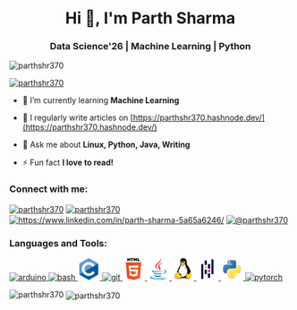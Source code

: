 <h1 align="center">Hi 👋, I'm Parth Sharma</h1>
<h3 align="center">Data Science'26 | Machine Learning | Python</h3>

<p align="left"> <img src="https://komarev.com/ghpvc/?username=parthshr370&label=Profile%20views&color=0e75b6&style=flat" alt="parthshr370" /> </p>

<p align="left"> <a href="https://twitter.com/parthshr370" target="blank"><img src="https://img.shields.io/twitter/follow/parthshr370?logo=twitter&style=for-the-badge" alt="parthshr370" /></a> </p>

- 🌱 I’m currently learning **Machine Learning**

- 📝 I regularly write articles on [https://parthshr370.hashnode.dev/](https://parthshr370.hashnode.dev/)

- 💬 Ask me about **Linux, Python, Java, Writing**

- ⚡ Fun fact **I love to read!**

<h3 align="left">Connect with me:</h3>
<p align="left">
<a href="https://dev.to/parthshr370" target="blank"><img align="center" src="https://raw.githubusercontent.com/rahuldkjain/github-profile-readme-generator/master/src/images/icons/Social/devto.svg" alt="parthshr370" height="30" width="40" /></a>
<a href="https://twitter.com/parthshr370" target="blank"><img align="center" src="https://raw.githubusercontent.com/rahuldkjain/github-profile-readme-generator/master/src/images/icons/Social/twitter.svg" alt="parthshr370" height="30" width="40" /></a>
<a href="https://linkedin.com/in/https://www.linkedin.com/in/parth-sharma-5a65a6246/" target="blank"><img align="center" src="https://raw.githubusercontent.com/rahuldkjain/github-profile-readme-generator/master/src/images/icons/Social/linked-in-alt.svg" alt="https://www.linkedin.com/in/parth-sharma-5a65a6246/" height="30" width="40" /></a>
<a href="https://hashnode.com/@parthshr370" target="blank"><img align="center" src="https://raw.githubusercontent.com/rahuldkjain/github-profile-readme-generator/master/src/images/icons/Social/hashnode.svg" alt="@parthshr370" height="30" width="40" /></a>
</p>

<h3 align="left">Languages and Tools:</h3>
<p align="left"> <a href="https://www.arduino.cc/" target="_blank" rel="noreferrer"> <img src="https://cdn.worldvectorlogo.com/logos/arduino-1.svg" alt="arduino" width="40" height="40"/> </a> <a href="https://www.gnu.org/software/bash/" target="_blank" rel="noreferrer"> <img src="https://www.vectorlogo.zone/logos/gnu_bash/gnu_bash-icon.svg" alt="bash" width="40" height="40"/> </a> <a href="https://www.cprogramming.com/" target="_blank" rel="noreferrer"> <img src="https://raw.githubusercontent.com/devicons/devicon/master/icons/c/c-original.svg" alt="c" width="40" height="40"/> </a> <a href="https://git-scm.com/" target="_blank" rel="noreferrer"> <img src="https://www.vectorlogo.zone/logos/git-scm/git-scm-icon.svg" alt="git" width="40" height="40"/> </a> <a href="https://www.w3.org/html/" target="_blank" rel="noreferrer"> <img src="https://raw.githubusercontent.com/devicons/devicon/master/icons/html5/html5-original-wordmark.svg" alt="html5" width="40" height="40"/> </a> <a href="https://www.java.com" target="_blank" rel="noreferrer"> <img src="https://raw.githubusercontent.com/devicons/devicon/master/icons/java/java-original.svg" alt="java" width="40" height="40"/> </a> <a href="https://www.linux.org/" target="_blank" rel="noreferrer"> <img src="https://raw.githubusercontent.com/devicons/devicon/master/icons/linux/linux-original.svg" alt="linux" width="40" height="40"/> </a> <a href="https://pandas.pydata.org/" target="_blank" rel="noreferrer"> <img src="https://raw.githubusercontent.com/devicons/devicon/2ae2a900d2f041da66e950e4d48052658d850630/icons/pandas/pandas-original.svg" alt="pandas" width="40" height="40"/> </a> <a href="https://www.python.org" target="_blank" rel="noreferrer"> <img src="https://raw.githubusercontent.com/devicons/devicon/master/icons/python/python-original.svg" alt="python" width="40" height="40"/> </a> <a href="https://pytorch.org/" target="_blank" rel="noreferrer"> <img src="https://www.vectorlogo.zone/logos/pytorch/pytorch-icon.svg" alt="pytorch" width="40" height="40"/> </a> </p>

<p><img align="left" src="https://github-readme-stats.vercel.app/api/top-langs?username=parthshr370&show_icons=true&locale=en&layout=compact" alt="parthshr370" /></p>

<p>&nbsp;<img align="center" src="https://github-readme-stats.vercel.app/api?username=parthshr370&show_icons=true&locale=en" alt="parthshr370" /></p>

